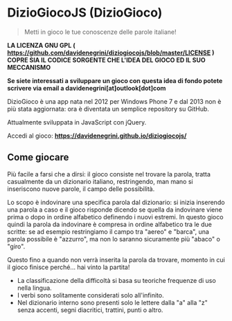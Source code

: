 # DizioGiocoJS (DizioGioco)

> Metti in gioco le tue conoscenze delle parole italiane!

**LA LICENZA GNU GPL ( https://github.com/davidenegrini/diziogiocojs/blob/master/LICENSE ) COPRE SIA IL CODICE SORGENTE CHE L'IDEA DEL GIOCO ED IL SUO MECCANISMO**

**Se siete interessati a sviluppare un gioco con questa idea di fondo potete scrivere via email a davidenegrini[at]outlook[dot]com**

DizioGioco è una app nata nel 2012 per Windows Phone 7 e dal 2013 non è più stata aggiornata: ora è diventata un semplice repository su GitHub.

Attualmente sviluppata in JavaScript con jQuery.

Accedi al gioco: **https://davidenegrini.github.io/diziogiocojs/**

## Come giocare

Più facile a farsi che a dirsi: il gioco consiste nel trovare la parola, tratta casualmente da un dizionario italiano, restringendo, man mano si inseriscono nuove parole, il campo delle possibilità.

Lo scopo è indovinare una specifica parola dal dizionario: si inizia inserendo una parola a caso e il gioco risponde dicendo se quella da indovinare viene prima o dopo in ordine alfabetico definendo i nuovi estremi. In questo gioco quindi la parola da indovinare è compresa in ordine alfabetico tra le due scritte: se ad esempio restringiamo il campo tra "aereo" e "barca", una parola possibile è "azzurro", ma non lo saranno sicuramente più "abaco" o "giro".

Questo fino a quando non verrà inserita la parola da trovare, momento in cui il gioco finisce perché... hai vinto la partita!

 - La classificazione della difficoltà si basa su teoriche frequenze di uso nella lingua.
 - I verbi sono solitamente considerati solo all'infinito.
 - Nel dizionario interno sono presenti solo le lettere dalla "a" alla "z" senza accenti, segni diacritici, trattini, punti o altro.
